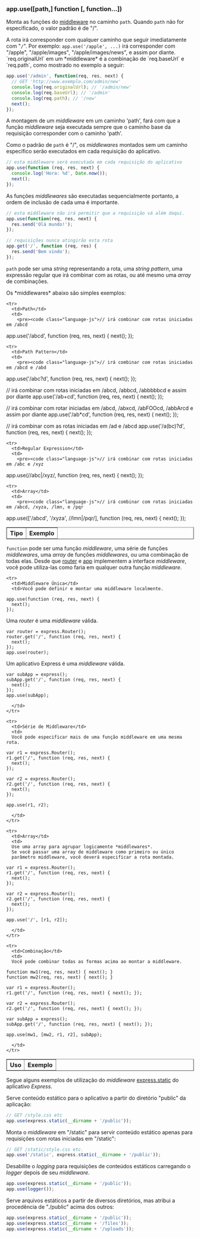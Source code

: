 <h3 id='app.use'>app.use([path,] function [, function...])</h3>

Monta as funções do [middleware](/guide/using-middleware.html) no caminho `path`. Quando `path` não for especificado, o valor padrão é de "/".

<div class="doc-box doc-info" markdown="1">
  A rota irá corresponder com qualquer caminho que seguir imediatamente com "<code>/</code>".
  Por exemplo: <code>app.use('/apple', ...)</code> irá corresponder com "/apple", "/apple/images",
  "/apple/images/news", e assim por diante.
</div>

<div class="doc-box doc-info" markdown="1">
`req.originalUrl` em um *middleware* é a combinação de `req.baseUrl` e `req.path`, como mostrado no exemplo a seguir:

~~~js
app.use('/admin', function(req, res, next) {
  // GET 'http://www.exemplo.com/admin/new'
  console.log(req.originalUrl); // '/admin/new'
  console.log(req.baseUrl); // '/admin'
  console.log(req.path); // '/new'
  next();
});
~~~
</div>

A montagem de um *middleware* em um caminho 'path', fará com que a função
*middleware* seja executada sempre que o caminho base da requisição corresponder
com o caminho 'path'.

Como o padrão de `path` é "/", os *middlewares* montados sem um caminho
específico serão executados em cada requisição do aplicativo.

~~~js
// esta middleware será executada em cada requisição do aplicativo
app.use(function (req, res, next) {
  console.log('Hora: %d', Date.now());
  next();
});
~~~

As funções *middlewares* são executadas sequencialmente portanto, a ordem
de inclusão de cada uma é importante.

~~~js
// esta middleware não irá permitir que a requisição vá além daqui.
app.use(function(req, res, next) {
  res.send('Olá mundo!');
});

// requisições nunca atingirão esta rota
app.get('/', function (req, res) {
  res.send('Bem vindo');
});
~~~
`path` pode ser uma *string* representando a rota, uma *string pattern*,
uma expressão regular que irá combinar com as rotas, ou até mesmo uma
*array* de combinações.


<div class="doc-box doc-notice" markdown="1">
Os *middlewares* abaixo são simples exemplos:
</div>

<div class="table-scroller">
<table class="doctable" border="1">

  <thead>
    <tr>
      <th> Tipo </th>
      <th> Exemplo </th>
    </tr>
  </thead>
  <tbody>

    <tr>
      <td>Path</td>
      <td>
        <pre><code class="language-js">// irá combinar com rotas iniciadas em /abcd
app.use('/abcd', function (req, res, next) {
  next();
});</code></pre>
      </td>
    </tr>

    <tr>
      <td>Path Pattern</td>
      <td>
        <pre><code class="language-js">// irá combinar com rotas iniciadas em /abcd e /abd
app.use('/abc?d', function (req, res, next) {
  next();
});

// irá combinar com rotas iniciadas em /abcd, /abbcd, /abbbbbcd e assim por diante
app.use('/ab+cd', function (req, res, next) {
  next();
});

// irá combinar com rotar iniciadas em /abcd, /abxcd, /abFOOcd, /abbArcd e assim por diante
app.use('/ab\*cd', function (req, res, next) {
  next();
});

// irá combinar com as rotas iniciadas em /ad e /abcd
app.use('/a(bc)?d', function (req, res, next) {
  next();
});</code></pre>
      </td>
    </tr>

    <tr>
      <td>Regular Expression</td>
      <td>
        <pre><code class="language-js">// irá combinar com rotas iniciadas em /abc e /xyz
app.use(/\/abc|\/xyz/, function (req, res, next) {
  next();
});</code></pre>
      </td>
    </tr>

    <tr>
      <td>Array</td>
      <td>
        <pre><code class="language-js">// irá combinar com rotas iniciadas em /abcd, /xyza, /lmn, e /pqr
app.use(['/abcd', '/xyza', /\/lmn|\/pqr/], function (req, res, next) {
  next();
});</code></pre>
      </td>
    </tr>

  </tbody>

</table>
</div>

`function` pode ser uma função *middleware*, uma série de funções *middlewares*,
uma *array* de funções *middlewares*, ou uma combinação de todas elas.
Desde que [router](#router) e [app](#application) implementem a interface
*middleware*, você pode utiliza-las como faria em qualquer outra função
*middleware*.

<table class="doctable" border="1">

  <thead>
    <tr>
      <th>Uso</th>
      <th>Exemplo</th>
    </tr>
  </thead>
  <tbody>

    <tr>
      <td>Middleware Única</td>
      <td>Você pode definir e montar uma middleware localmente.
<pre><code class="language-js">app.use(function (req, res, next) {
  next();
});
</code></pre>
Uma *router* é uma *middleware* válida.

<pre><code class="language-js">var router = express.Router();
router.get('/', function (req, res, next) {
  next();
});
app.use(router);
</code></pre>

Um aplicativo Express é uma *middleware* válida.
<pre><code class="language-js">var subApp = express();
subApp.get('/', function (req, res, next) {
  next();
});
app.use(subApp);
</code></pre>
      </td>
    </tr>

    <tr>
      <td>Série de Middleware</td>
      <td>
      Você pode especificar mais de uma função middleware em uma mesma rota.
<pre><code class="language-js">var r1 = express.Router();
r1.get('/', function (req, res, next) {
  next();
});

var r2 = express.Router();
r2.get('/', function (req, res, next) {
  next();
});

app.use(r1, r2);
</code></pre>
      </td>
    </tr>

    <tr>
      <td>Array</td>
      <td>
      Use uma array para agrupar logicamente *middlewares*.
      Se você passar uma array de middleware como primeiro ou único
      parâmetro middleware, você deverá especificar a rota montada.
<pre><code class="language-js">var r1 = express.Router();
r1.get('/', function (req, res, next) {
  next();
});

var r2 = express.Router();
r2.get('/', function (req, res, next) {
  next();
});

app.use('/', [r1, r2]);
</code></pre>
      </td>
    </tr>

    <tr>
      <td>Combinação</td>
      <td>
      Você pode combinar todas as formas acima ao montar a middleware.
<pre><code class="language-js">function mw1(req, res, next) { next(); }
function mw2(req, res, next) { next(); }

var r1 = express.Router();
r1.get('/', function (req, res, next) { next(); });

var r2 = express.Router();
r2.get('/', function (req, res, next) { next(); });

var subApp = express();
subApp.get('/', function (req, res, next) { next(); });

app.use(mw1, [mw2, r1, r2], subApp);
</code></pre>
      </td>
    </tr>

  </tbody>

</table>

Segue alguns exemplos de utilização do *middleware* [express.static](/guide/using-middleware.html#middleware.built-in)
do aplicativo *Express*.

Serve conteúdo estático para o aplicativo a partir do diretório "public" da aplicação:

~~~js
// GET /style.css etc
app.use(express.static(__dirname + '/public'));
~~~

Monta o *middleware* em "/static" para servir conteúdo estático apenas para requisições com rotas iniciadas em "/static":

~~~js
// GET /static/style.css etc.
app.use('/static', express.static(__dirname + '/public'));
~~~

Desabilite o *logging* para requisições de conteúdos estáticos carregando o *logger* depois de seu *middleware*.

~~~js
app.use(express.static(__dirname + '/public'));
app.use(logger());
~~~

Serve arquivos estáticos a partir de diversos diretórios, mas atribui a procedência de "./public" acima dos outros:

~~~js
app.use(express.static(__dirname + '/public'));
app.use(express.static(__dirname + '/files'));
app.use(express.static(__dirname + '/uploads'));
~~~
